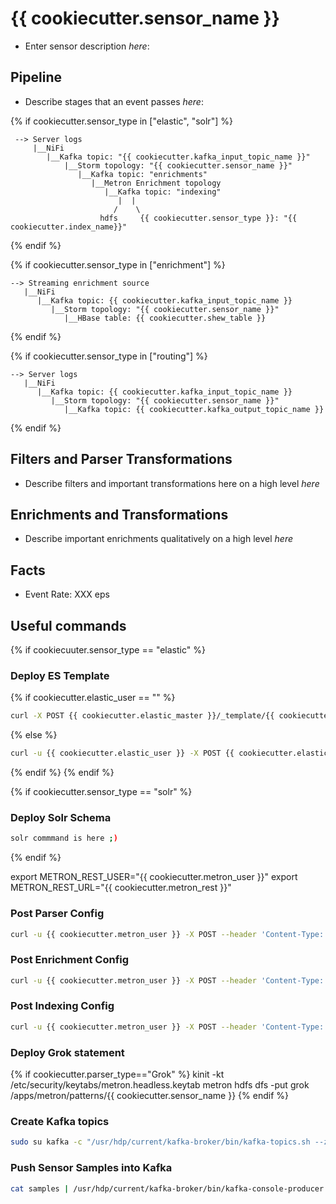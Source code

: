 # {{ cookiecutter.sensor_name }}

* Enter sensor description _here_:

## Pipeline

* Describe stages that an event passes _here_:

{% if cookiecutter.sensor_type in ["elastic", "solr"] %}
```none
 --> Server logs
     |__NiFi
        |__Kafka topic: "{{ cookiecutter.kafka_input_topic_name }}"
            |__Storm topology: "{{ cookiecutter.sensor_name }}"
               |__Kafka topic: "enrichments"
                  |__Metron Enrichment topology
                     |__Kafka topic: "indexing"
                        |  |
                       /    \
                    hdfs     {{ cookiecutter.sensor_type }}: "{{ cookiecutter.index_name}}"
```
{% endif %}

{% if cookiecutter.sensor_type in ["enrichment"] %}
```none
--> Streaming enrichment source
   |__NiFi
      |__Kafka topic: {{ cookiecutter.kafka_input_topic_name }}
         |__Storm topology: "{{ cookiecutter.sensor_name }}"
            |__HBase table: {{ cookiecutter.shew_table }}
```
{% endif %}

{% if cookiecutter.sensor_type in ["routing"] %}
```none
--> Server logs
   |__NiFi
      |__Kafka topic: {{ cookiecutter.kafka_input_topic_name }}
         |__Storm topology: "{{ cookiecutter.sensor_name }}"
            |__Kafka topic: {{ cookiecutter.kafka_output_topic_name }}
```
{% endif %}

## Filters and Parser Transformations

* Describe filters and important transformations here on a high level _here_

## Enrichments and Transformations

* Describe important enrichments qualitatively on a high level _here_

## Facts

* Event Rate:  XXX eps

## Useful commands

{% if cookiecuuter.sensor_type == "elastic" %}
### Deploy ES Template
{% if cookiecutter.elastic_user == "" %}
```bash
curl -X POST {{ cookiecutter.elastic_master }}/_template/{{ cookiecutter.sensor_name }}_index -d @elastic.json
```
{% else %}
```bash
curl -u {{ cookiecutter.elastic_user }} -X POST {{ cookiecutter.elastic_master }}/_template/{{ cookiecutter.sensor_name }}_index -d @elastic.json
```
{% endif %}
{% endif %}

{% if cookiecutter.sensor_type == "solr" %}
### Deploy Solr Schema

```bash
solr commmand is here ;)
```
{% endif %}


export METRON_REST_USER="{{ cookiecutter.metron_user }}"
export METRON_REST_URL="{{ cookiecutter.metron_rest }}"

### Post Parser Config

```bash
curl -u {{ cookiecutter.metron_user }} -X POST --header 'Content-Type: application/json' --header 'Accept: application/json' -d @parser.json {{ cookiecutter.metron_rest }}/api/v1/sensor/parser/config/{{ cookiecutter.sensor_name }}
```

### Post Enrichment Config

```bash
curl -u {{ cookiecutter.metron_user }} -X POST --header 'Content-Type: application/json' --header 'Accept: application/json' -d @enrichment.json {{ cookiecutter.metron_rest }}/api/v1/sensor/enrichment/config/{{ cookiecutter.sensor_name }}
```

### Post Indexing Config

```bash
curl -u {{ cookiecutter.metron_user }} -X POST --header 'Content-Type: application/json' --header 'Accept: application/json' -d @indexing.json {{ cookiecutter.metron_rest }}/api/v1/sensor/indexing/config/{{ cookiecutter.sensor_name }}
```
### Deploy Grok statement

{% if cookiecutter.parser_type=="Grok" %}
kinit -kt /etc/security/keytabs/metron.headless.keytab metron
hdfs dfs -put grok /apps/metron/patterns/{{ cookiecutter.sensor_name }}
{% endif %}

### Create Kafka topics

```bash
sudo su kafka -c "/usr/hdp/current/kafka-broker/bin/kafka-topics.sh --zookeeper {{ cookiecutter.zookeeper_quorum }} --if-not-exists --create --topic {{ cookiecutter.kafka_topic_name }} --partitions {{ cookiecutter.kafka_number_partitions }} --replication-factor {{ cookiecutter.kafka_number_replicas }}"
```

### Push Sensor Samples into Kafka

```bash
cat samples | /usr/hdp/current/kafka-broker/bin/kafka-console-producer.sh --broker-list broker1.kafka:6667 --security-protocol SASL_PLAINTEXT --topic {{ cookiecutter.kafka_topic_name }}
```